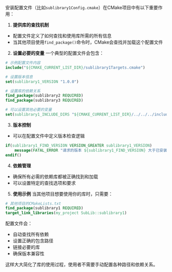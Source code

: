 安装配置文件（比如`sublibrary1Config.cmake`）在CMake项目中有以下重要作用：

1. **提供库的查找机制**
- 配置文件定义了如何查找和使用库所需的所有信息
- 当其他项目使用`find_package()`命令时，CMake会查找并加载这个配置文件

2. **设置必要的变量**
一个典型的配置文件会包含：
```cmake
# 示例配置文件内容
include("${CMAKE_CURRENT_LIST_DIR}/sublibrary1Targets.cmake")

# 设置版本信息
set(sublibrary1_VERSION "1.0.0")

# 设置库的依赖关系
find_package(sublibrary2 REQUIRED)
find_package(sublibrary3 REQUIRED)

# 可以设置其他必要的变量
set(sublibrary1_INCLUDE_DIRS "${CMAKE_CURRENT_LIST_DIR}/../../../include")
```

3. **版本控制**
- 可以在配置文件中定义版本检查逻辑
```cmake
if(sublibrary1_FIND_VERSION VERSION_GREATER sublibrary1_VERSION)
    message(FATAL_ERROR "请求的版本 ${sublibrary1_FIND_VERSION} 大于已安装版本 ${sublibrary1_VERSION}")
endif()
```

4. **依赖管理**
- 确保所有必需的依赖库都被正确找到和加载
- 可以设置特定的查找选项和要求

5. **使用示例**
当其他项目想要使用你的库时，只需要：
```cmake
# 其他项目的CMakeLists.txt
find_package(sublibrary1 REQUIRED)
target_link_libraries(my_project SubLib::sublibrary1)
```

配置文件会：
- 自动查找所有依赖
- 设置正确的包含路径
- 链接必要的库
- 确保版本兼容性

这样大大简化了库的使用过程，使用者不需要手动配置各种路径和依赖关系。
